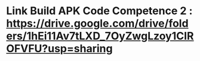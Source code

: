 # Link Build APK Code Competence 2 : https://drive.google.com/drive/folders/1hEi11Av7tLXD_7OyZwgLzoy1CIROFVFU?usp=sharing 